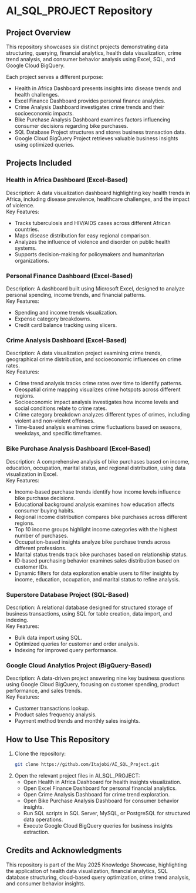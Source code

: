 
# AI_SQL_PROJECT Repository

## Project Overview
This repository showcases six distinct projects demonstrating data structuring, querying, financial analytics, health data visualization, crime trend analysis, and consumer behavior analysis using Excel, SQL, and Google Cloud BigQuery.

Each project serves a different purpose:
- Health in Africa Dashboard presents insights into disease trends and health challenges.
- Excel Finance Dashboard provides personal finance analytics.
- Crime Analysis Dashboard investigates crime trends and their socioeconomic impacts.
- Bike Purchase Analysis Dashboard examines factors influencing consumer decisions regarding bike purchases.
- SQL Database Project structures and stores business transaction data.
- Google Cloud BigQuery Project retrieves valuable business insights using optimized queries.

## Projects Included

### Health in Africa Dashboard (Excel-Based)
Description: A data visualization dashboard highlighting key health trends in Africa, including disease prevalence, healthcare challenges, and the impact of violence.  
Key Features:
- Tracks tuberculosis and HIV/AIDS cases across different African countries.
- Maps disease distribution for easy regional comparison.
- Analyzes the influence of violence and disorder on public health systems.
- Supports decision-making for policymakers and humanitarian organizations.

### Personal Finance Dashboard (Excel-Based)
Description: A dashboard built using Microsoft Excel, designed to analyze personal spending, income trends, and financial patterns.  
Key Features:
- Spending and income trends visualization.
- Expense category breakdowns.
- Credit card balance tracking using slicers.

### Crime Analysis Dashboard (Excel-Based)
Description: A data visualization project examining crime trends, geographical crime distribution, and socioeconomic influences on crime rates.  
Key Features:
- Crime trend analysis tracks crime rates over time to identify patterns.
- Geospatial crime mapping visualizes crime hotspots across different regions.
- Socioeconomic impact analysis investigates how income levels and social conditions relate to crime rates.
- Crime category breakdown analyzes different types of crimes, including violent and non-violent offenses.
- Time-based analysis examines crime fluctuations based on seasons, weekdays, and specific timeframes.

### Bike Purchase Analysis Dashboard (Excel-Based)
Description: A comprehensive analysis of bike purchases based on income, education, occupation, marital status, and regional distribution, using data visualization in Excel.  
Key Features:
- Income-based purchase trends identify how income levels influence bike purchase decisions.
- Educational background analysis examines how education affects consumer buying habits.
- Regional income distribution compares bike purchases across different regions.
- Top 10 income groups highlight income categories with the highest number of purchases.
- Occupation-based insights analyze bike purchase trends across different professions.
- Marital status trends track bike purchases based on relationship status.
- ID-based purchasing behavior examines sales distribution based on customer IDs.
- Dynamic filters for data exploration enable users to filter insights by income, education, occupation, and marital status to refine analysis.

### Superstore Database Project (SQL-Based)
Description: A relational database designed for structured storage of business transactions, using SQL for table creation, data import, and indexing.  
Key Features:
- Bulk data import using SQL.
- Optimized queries for customer and order analysis.
- Indexing for improved query performance.

### Google Cloud Analytics Project (BigQuery-Based)
Description: A data-driven project answering nine key business questions using Google Cloud BigQuery, focusing on customer spending, product performance, and sales trends.  
Key Features:
- Customer transactions lookup.
- Product sales frequency analysis.
- Payment method trends and monthly sales insights.

## How to Use This Repository
1. Clone the repository:
   ```bash
   git clone https://github.com/Itajobi/AI_SQL_Project.git
   ```
2. Open the relevant project files in AI_SQL_PROJECT:
   - Open Health in Africa Dashboard for health insights visualization.
   - Open Excel Finance Dashboard for personal financial analytics.
   - Open Crime Analysis Dashboard for crime trend exploration.
   - Open Bike Purchase Analysis Dashboard for consumer behavior insights.
   - Run SQL scripts in SQL Server, MySQL, or PostgreSQL for structured data operations.
   - Execute Google Cloud BigQuery queries for business insights extraction.

## Credits and Acknowledgments
This repository is part of the May 2025 Knowledge Showcase, highlighting the application of health data visualization, financial analytics, SQL database structuring, cloud-based query optimization, crime trend analysis, and consumer behavior insights.




